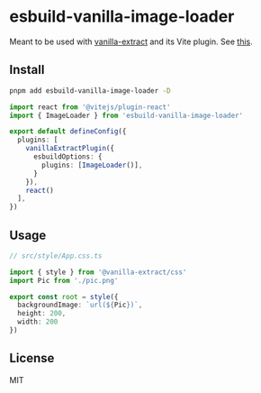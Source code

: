 # esbuild-vanilla-image-loader

Meant to be used with [vanilla-extract](https://github.com/vanilla-extract-css/vanilla-extract) and its Vite plugin. See [this](https://github.com/vanilla-extract-css/vanilla-extract/issues/665).

## Install

```bash
pnpm add esbuild-vanilla-image-loader -D
```

```ts
import react from '@vitejs/plugin-react'
import { ImageLoader } from 'esbuild-vanilla-image-loader'

export default defineConfig({
  plugins: [
    vanillaExtractPlugin({
      esbuildOptions: {
        plugins: [ImageLoader()],
      }
    }),
    react()
  ],
})
```

## Usage

```ts
// src/style/App.css.ts

import { style } from '@vanilla-extract/css'
import Pic from './pic.png'

export const root = style({
  backgroundImage: `url(${Pic})`,
  height: 200,
  width: 200
})
```

## License

MIT

